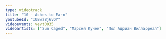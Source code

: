 ```yaml
---
type: videotrack
title: "10 - Ashes to Earn"
youtubeId: "IUEwz8j6vOY"
videoevents: vevt0035
videoartists: ["Sun Caged", "Марсел Кунен", "Пол Адриан Вилларреал"]
---
```

